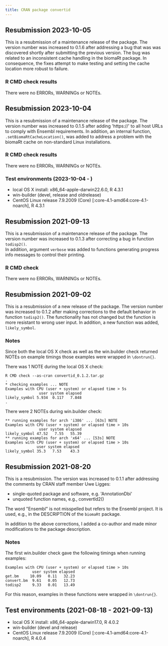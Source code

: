```yaml
---
title: CRAN package convertid
---
```


## Resubmission 2023-10-05
This is a resubmission of a maintenance release of the package. The version number was increased to 0.1.6 after addressing a bug that was was discovered shortly after submitting the previous version. The bug was related to an inconsistent cache handling in the biomaRt package. In consequence, the fixes attempt to make testing and setting the cache location more robust to failure.

### R CMD check results
There were no ERRORs, WARNINGs or NOTEs.  

## Resubmission 2023-10-04
This is a resubmission of a maintenance release of the package. The version number was increased to 0.1.5 after adding 'https://' to all host URLs to comply with Ensembl requirements. In addition, an internal function, `.setBiomaRtCacheLocation()`, was added to address a problem with the biomaRt cache on non-standard Linux installations.  

### R CMD check results
There were no ERRORs, WARNINGs or NOTEs.  

### Test environments (2023-10-04 - )
* local OS X install: x86_64-apple-darwin22.6.0, R 4.3.1
* win-builder (devel, release and oldrelease)
* CentOS Linux release 7.9.2009 (Core) [:core-4.1-amd64:core-4.1-noarch], R 4.3.1

## Resubmission 2021-09-13
This is a resubmission of a maintenance release of the package. The version number was increased to 0.1.3 after correcting a bug in function `todisp2()`.  
In addition, argument `verbose` was added to functions generating progress info messages to control their printing.  

### R CMD check
There were no ERRORs, WARNINGs or NOTEs.  

## Resubmission 2021-09-02
This is a resubmission of a new release of the package. The version number was increased to 0.1.2 after making corrections to the default behavior in function `todisp2()`. The functionality has not changed but the function is more resistant to wrong user input. In addition, a new function was added, `likely_symbol`.  

### Notes
Since both the local OS X check as well as the win.builder check returned NOTEs on example timings those examples were wrapped in `\dontrun{}`.  

There was 1 NOTE during the local OS X check:  

```
R CMD check --as-cran convertid_0.1.2.tar.gz
.
* checking examples ... NOTE
Examples with CPU (user + system) or elapsed time > 5s
               user system elapsed
likely_symbol 5.934  0.117   7.848
.
```

There were 2 NOTEs during win.builder check:  

```
** running examples for arch 'i386' ... [63s] NOTE
Examples with CPU (user + system) or elapsed time > 10s
               user system elapsed
likely_symbol 47.52   7.55   55.39
** running examples for arch 'x64' ... [53s] NOTE
Examples with CPU (user + system) or elapsed time > 10s
              user system elapsed
likely_symbol 35.3   7.53    43.3
```

## Resubmission 2021-08-20
This is a resubmission. The version was increased to 0.1.1 after addressing the comments by CRAN staff member Uwe Ligges:

* single-quoted package and software, e.g. 'AnnotationDbi'
* unquoted function names, e.g., convertId2()

The word "Ensembl" is not misspelled but refers to the Ensembl project. It is used, e.g., in the DESCRIPTION of the `biomaRt` package.

In addition to the above corrections, I added a co-author and made minor modifications to the package description.

### Notes
The first win.builder check gave the following timings when running examples:  

```
Examples with CPU (user + system) or elapsed time > 10s
            user system elapsed
get.bm     10.09   0.11   32.23
convert.bm  9.61   0.05   12.73
todisp2     9.33   0.01   13.49
```

For this reason, examples in these functions were wrapped in `\dontrun{}`.

## Test environments (2021-08-18 - 2021-09-13)
* local OS X install: x86_64-apple-darwin17.0, R 4.0.2
* win-builder (devel and release)
* CentOS Linux release 7.9.2009 (Core) [:core-4.1-amd64:core-4.1-noarch], R 4.0.4
